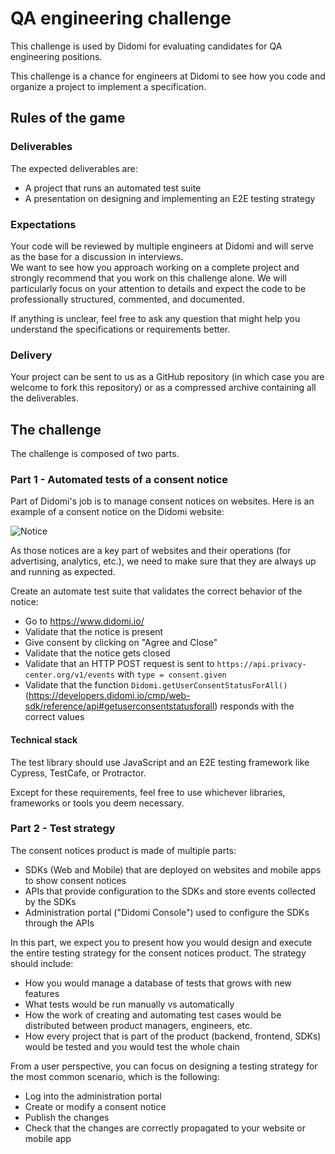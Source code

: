 # QA engineering challenge

This challenge is used by Didomi for evaluating candidates for QA engineering positions.

This challenge is a chance for engineers at Didomi to see how you code and organize a project to implement a specification.

## Rules of the game

### Deliverables

The expected deliverables are:

- A project that runs an automated test suite
- A presentation on designing and implementing an E2E testing strategy

### Expectations

Your code will be reviewed by multiple engineers at Didomi and will serve as the base for a discussion in interviews.  
We want to see how you approach working on a complete project and strongly recommend that you work on this challenge alone. We will particularly focus on your attention to details and expect the code to be professionally structured, commented, and documented.

If anything is unclear, feel free to ask any question that might help you understand the specifications or requirements better.

### Delivery

Your project can be sent to us as a GitHub repository (in which case you are welcome to fork this repository) or as a compressed archive containing all the deliverables.

## The challenge

The challenge is composed of two parts.

### Part 1 - Automated tests of a consent notice

Part of Didomi's job is to manage consent notices on websites. Here is an example of a consent notice on the Didomi website:

![Notice](./notice.png)

As those notices are a key part of websites and their operations (for advertising, analytics, etc.), we need to make sure that they are always up and running as expected.

Create an automate test suite that validates the correct behavior of the notice:

- Go to <https://www.didomi.io/>
- Validate that the notice is present
- Give consent by clicking on "Agree and Close"
- Validate that the notice gets closed
- Validate that an HTTP POST request is sent to `https://api.privacy-center.org/v1/events` with `type = consent.given`
- Validate that the function `Didomi.getUserConsentStatusForAll()` (<https://developers.didomi.io/cmp/web-sdk/reference/api#getuserconsentstatusforall>) responds with the correct values

#### Technical stack

The test library should use JavaScript and an E2E testing framework like Cypress, TestCafe, or Protractor.

Except for these requirements, feel free to use whichever libraries, frameworks or tools you deem necessary.

### Part 2 - Test strategy

The consent notices product is made of multiple parts:

- SDKs (Web and Mobile) that are deployed on websites and mobile apps to show consent notices
- APIs that provide configuration to the SDKs and store events collected by the SDKs
- Administration portal ("Didomi Console") used to configure the SDKs through the APIs

In this part, we expect you to present how you would design and execute the entire testing strategy for the consent notices product. The strategy should include:

- How you would manage a database of tests that grows with new features
- What tests would be run manually vs automatically
- How the work of creating and automating test cases would be distributed between product managers, engineers, etc.
- How every project that is part of the product (backend, frontend, SDKs) would be tested and you would test the whole chain

From a user perspective, you can focus on designing a testing strategy for the most common scenario, which is the following:

- Log into the administration portal
- Create or modify a consent notice
- Publish the changes
- Check that the changes are correctly propagated to your website or mobile app
